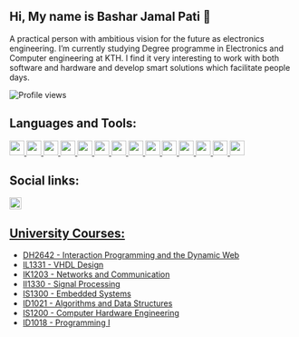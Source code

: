 ## Hi, My name is Bashar Jamal Pati 👋

A practical person with ambitious vision for the future as electronics engineering. I’m currently studying Degree programme in Electronics and Computer engineering at KTH. I find it very interesting to work with both software and hardware and develop smart solutions which facilitate people days.

![Profile views](https://gpvc.arturio.dev/bjpati)

## Languages and Tools:
<div class="row">
  <a href="https://www.java.com/sv/" target="_blank" rel="noreferrer"> <img width="26px" src="https://www.svgrepo.com/show/394230/java.svg"/> </a>
  <a href="https://www.programiz.com/c-programming" target="_blank" rel="noreferrer"> <img width="26px" src="https://simpleicons.org/icons/c.svg"/> </a>
  <a href="https://www.wolfram.com/mathematica/" target="_blank" rel="noreferrer"> <img width="26px" src="https://simpleicons.org/icons/wolframmathematica.svg"/> </a> 
  <a href="https://www.jetbrains.com/idea/" target="_blank" rel="noreferrer"> <img width="26px" src="https://simpleicons.org/icons/intellijidea.svg"/> </a>
  <a href="https://developer.mozilla.org/en-US/docs/Web/JavaScript" target="_blank" rel="noreferrer"> <img width="26px" src="https://user-images.githubusercontent.com/102171209/210790526-7ddd777a-f1ce-4199-abf4-5dd84207b2a7.svg"/> </a>
  <a href="https://www.arduino.cc/" target="_blank" rel="noreferrer"> <img width="26px" src="https://user-images.githubusercontent.com/102171209/210790879-a7581c6d-95c8-495e-82b4-f3f8fd8bbf5a.svg"/> </a>
  <a href="https://www.kicad.org/" target="_blank" rel="noreferrer"> <img width="26px" src="https://user-images.githubusercontent.com/102171209/210791127-7c30dce9-d377-4275-8611-ab840cfec91d.svg"/> </a>
  <a href="https://qucs.sourceforge.net/" target="_blank" rel="noreferrer"> <img width="26px" src="https://upload.wikimedia.org/wikipedia/commons/9/98/Logo_QUCS.png?20150724234417"/> </a>
  <a href="http://www.cburch.com/logisim/" target="_blank" rel="noreferrer"> <img width="26px" src="https://user-images.githubusercontent.com/102171209/210792931-7ce43e12-a9f0-4815-b211-7eb75b002af4.jpeg"/> </a>
  <a href="https://www.javatpoint.com/vhdl" target="_blank" rel="noreferrer"> <img width="26px" src="https://user-images.githubusercontent.com/102171209/210793393-d4f8017f-1221-4c9a-ac93-db8c26546ad4.png"/> </a>
  <a href="https://www.linux.org/" target="_blank" rel="noreferrer"> <img width="26px" src="https://user-images.githubusercontent.com/102171209/210794474-9d244dcb-1d4b-458f-b928-a30f28d0ff3e.svg"/> </a>
  <a href="https://vuejs.org/" target="_blank" rel="noreferrer"> <img width="26px" src="https://user-images.githubusercontent.com/102171209/210794751-88614845-c4be-4695-9488-96ec7b76f0f9.svg"/> </a>
  <a href="https://firebase.google.com/" target="_blank" rel="noreferrer"> <img width="26px" src="https://user-images.githubusercontent.com/102171209/210794985-dab6d09a-3a44-4aff-ad33-59402422333b.svg"/> </a>
  <a href="https://www.w3schools.com/css/" target="_blank" rel="noreferrer"> <img width="26px" src="https://user-images.githubusercontent.com/102171209/210796277-1ea66780-8124-4593-868d-85805cac0fbd.svg"/> </a>
  
</div>

## Social links:

  <a href="https://www.linkedin.com/in/bashar-pati-89735b124/">
  <img width="21px" src="https://simpleicons.org/icons/linkedin.svg"/>
  
  
## University Courses:
  * [DH2642 - Interaction Programming and the Dynamic Web]()
  * [IL1331 - VHDL Design]()
  * [IK1203 - Networks and Communication](https://github.com/bjpati/Networks-and-Communication)
  * [II1330 - Signal Processing]()
  * [IS1300 - Embedded Systems](https://github.com/bjpati/Embedded-system)
  * [ID1021 - Algorithms and Data Structures]()
  * [IS1200 - Computer Hardware Engineering](https://github.com/bjpati/Computer-Hardware-Engineering)
  * [ID1018 - Programming I](https://github.com/bjpati/Programming-I)
  
  
  
